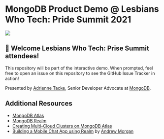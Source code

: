 # MongoDB Product Demo @ Lesbians Who Tech: Pride Summit 2021 
![](https://webassets.mongodb.com/kj8qct3a6moqn1v31-startup-Slalom2.png)

## 👋 Welcome Lesbians Who Tech: Prise Summit attendees!

This repository will be part of the interactive demo. When prompted, feel free to open an issue on this repository to see the GitHub Issue Tracker in action!

Presented by [Adrienne Tacke](https://twitter.com/AdrienneTacke), Senior Developer Advocate at [MongoDB](https://www.mongodb.com/cloud/atlas).

## Additional Resources
- [MongoDB Atlas](https://www.mongodb.com/cloud/atlas)
- [MongoDB Realm](https://www.mongodb.com/realm)
- [Creating Multi-Cloud Clusters on MongoDB Atlas](https://developer.mongodb.com/how-to/setup-multi-cloud-cluster-mongodb-atlas/)
- [Building a Mobile Chat App using Realm](https://developer.mongodb.com/how-to/building-a-mobile-chat-app-using-realm-new-way/) by [Andrew Morgan](https://twitter.com/andrewmorgan)



